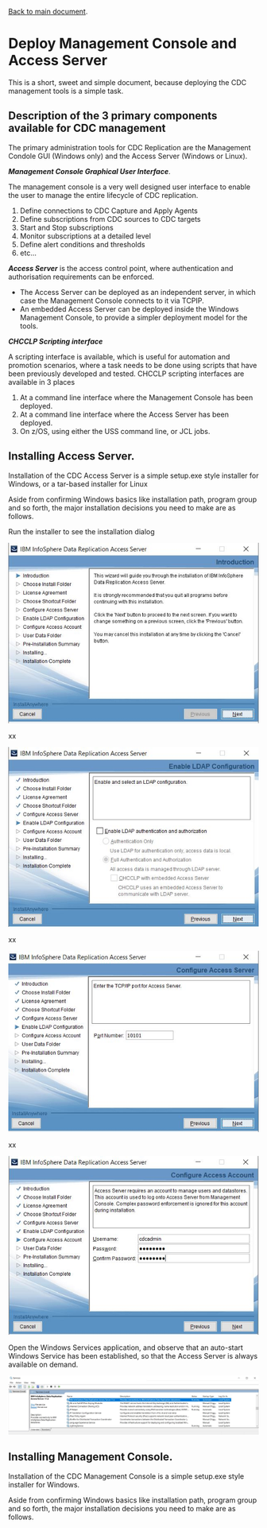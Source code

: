 [Back to main document](https://github.com/zeditor01/cdc_examples/blob/main/create_scale_sustain_cdc_systems.md).

# Deploy Management Console and Access Server

This is a short, sweet and simple document, because deploying the CDC management tools is a simple task.

## Description of the 3 primary components available for CDC management

The primary administration tools for CDC Replication are the Management Condole GUI (Windows only) and the Access Server (Windows or Linux).

***Management Console Graphical User Interface***. 

The management console is a very well designed user interface to enable the user 
to manage the entire lifecycle of CDC replication.
1. Define connections to CDC Capture and Apply Agents
2. Define subscriptions from CDC sources to CDC targets
3. Start and Stop subscriptions
4. Monitor subscriptions at a detailed level
5. Define alert conditions and thresholds
6. etc...

***Access Server*** is the access control point, where authentication and authorisation requirements can be enforced.

* The Access Server can be deployed as an independent server, in which case the Management Console connects to it via TCPIP.
* An embedded Access Server can be deployed inside the Windows Management Console, to provide a simpler deployment model for the tools.

***CHCCLP Scripting interface***

A scripting interface is available, which is useful for automation and promotion scenarios, where a task needs to be done using scripts that 
have been previously developed and tested. CHCCLP scripting interfaces are available in 3 places

1. At a command line interface where the Management Console has been deployed.
2. At a command line interface where the Access Server has been deployed.
3. On z/OS, using either the USS command line, or JCL jobs.


## Installing Access Server.

Installation of the CDC Access Server is a simple setup.exe style installer for Windows, or a tar-based installer for Linux

Aside from confirming Windows basics like installation path, program group and so forth, the major installation decisions you need to make are as follows.

Run the installer to see the installation dialog

![instas01](/images/instas01.JPG)

xx

![instas02](/images/instas02.JPG)

xx

![instas03](/images/instas03.JPG)

xx

![instas04](/images/instas04.JPG)

Open the Windows Services application, and observe that an auto-start Windows Service has been established, so that the Access Server is always available on demand.

![instas05](/images/instas05.JPG)


## Installing Management Console.

Installation of the CDC Management Console is a simple setup.exe style installer for Windows.

Aside from confirming Windows basics like installation path, program group and so forth, the major installation decisions you need to make are as follows.





